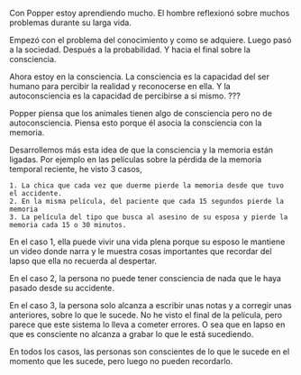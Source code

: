 Con Popper estoy aprendiendo mucho. El hombre reflexionó sobre muchos problemas durante su larga vida.

Empezó con el problema del conocimiento y como se adquiere. Luego pasó a la sociedad. Después a la probabilidad. Y hacia el final sobre la consciencia.

Ahora estoy en la consciencia. La consciencia es la capacidad del ser humano para percibir la realidad y reconocerse en ella. Y la autoconsciencia es la capacidad de percibirse a si mismo. ???

Popper piensa que los animales tienen algo de consciencia pero no de autoconsciencia. Piensa esto porque él asocia la consciencia con la memoria.

Desarrollemos más esta idea de que la consciencia y la memoria están ligadas. Por ejemplo en las películas sobre la pérdida de la memoria temporal reciente, he visto 3 casos, 

    1. La chica que cada vez que duerme pierde la memoria desde que tuvo el accidente. 
    2. En la misma película, del paciente que cada 15 segundos pierde la memoria 
    3. La película del tipo que busca al asesino de su esposa y pierde la memoria cada 15 o 30 minutos.

En el caso 1, ella puede vivir una vida plena porque su esposo le mantiene un video  donde narra y le muestra cosas importantes que recordar del lapso que ella no recuerda al despertar.

En el caso 2, la persona no puede tener consciencia de nada que le haya pasado desde su accidente. 

En el caso 3, la persona solo alcanza a escribir unas notas y a corregir unas anteriores, sobre lo que le sucede. No he visto el final de la película, pero parece que este sistema lo lleva a cometer errores. O sea que en lapso en que es consciente no alcanza a grabar lo que le está sucediendo.

En todos los casos, las personas son conscientes de lo que le sucede en el momento que les sucede, pero luego no pueden recordarlo. 

